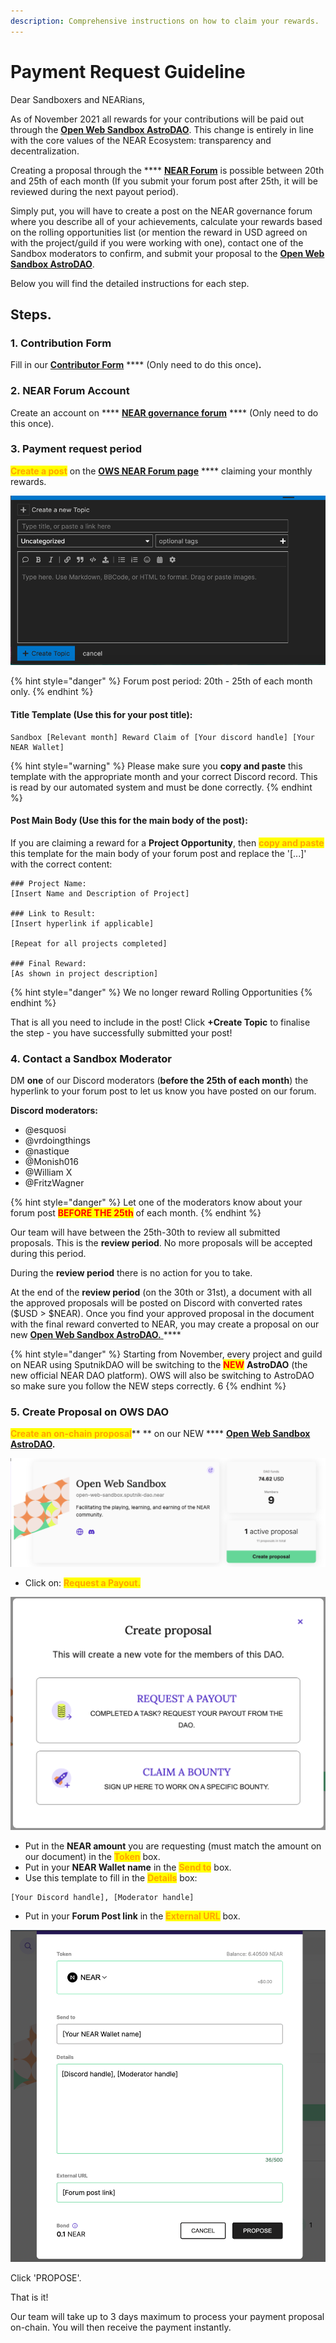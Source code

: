 ```yaml
---
description: Comprehensive instructions on how to claim your rewards.
---
```


# Payment Request Guideline

Dear Sandboxers and NEARians,

As of November 2021 all rewards for your contributions will be paid out through the [**Open Web Sandbox AstroDAO**](payment-request-guideline.md#steps.). This change is entirely in line with the core values of the NEAR Ecosystem: transparency and decentralization.

Creating a proposal through the **** [**NEAR Forum**](https://gov.near.org/c/open-web-sandbox/59) is possible between 20th and 25th of each month (If you submit your forum post after 25th, it will be reviewed during the next payout period).

Simply put, you will have to create a post on the NEAR governance forum where you describe all of your achievements, calculate your rewards based on the rolling opportunities list (or mention the reward in USD agreed on with the project/guild if you were working with one), contact one of the Sandbox moderators to confirm, and submit your proposal to the [**Open Web Sandbox AstroDAO**](https://app.astrodao.com/dao/open-web-sandbox.sputnik-dao.near).

Below you will find the detailed instructions for each step.

## Steps.&#x20;

### 1. Contribution Form

Fill in our [**Contributor Form**](https://airtable.com/shr4is9xLFYTgjUmX) **** (Only need to do this once)**.**

### 2. NEAR Forum Account&#x20;

Create an account on **** [**NEAR governance forum**](https://gov.near.org) **** (Only need to do this once).

### 3. Payment request period

<mark style="color:orange;">**Create a post**</mark> on the [**OWS NEAR Forum page**](https://gov.near.org/c/open-web-sandbox/59) **** claiming your monthly rewards.&#x20;

![Use this \[Title\] → “Sandbox \[Relevant month\] Reward Claim of \[Your discord handle\]”](<../.gitbook/assets/Forum screenshot.png>)

{% hint style="danger" %}
Forum post period: 20th - 25th of each month only.&#x20;
{% endhint %}

#### Title Template (Use this for your post title):

```
Sandbox [Relevant month] Reward Claim of [Your discord handle] [Your NEAR Wallet] 
```

{% hint style="warning" %}
Please make sure you **copy and paste** this template with the appropriate month and your correct Discord record. This is read by our automated system and must be done correctly.
{% endhint %}

#### Post Main Body (Use this for the main body of the post):

If you are claiming a reward for a **Project Opportunity**, then <mark style="color:orange;">**copy and paste**</mark> this template for the main body of your forum post and replace the '\[...]' with the correct content:

```
### Project Name:
[Insert Name and Description of Project]
 
### Link to Result:
[Insert hyperlink if applicable]

[Repeat for all projects completed]

### Final Reward: 
[As shown in project description]
```

{% hint style="danger" %}
We no longer reward Rolling Opportunities
{% endhint %}

That is all you need to include in the post! Click **+Create Topic** to finalise the step - you have successfully submitted your post!

### 4. Contact a Sandbox Moderator

DM **one** of our Discord moderators (**before the 25th of each month**) the hyperlink to your forum post to let us know you have posted on our forum.

&#x20;**Discord moderators:**

* @esquosi
* @vrdoingthings
* @nastique
* @Monish016
* @William X
* @FritzWagner

{% hint style="danger" %}
Let one of the moderators know about your forum post <mark style="color:red;">**BEFORE THE 25th**</mark> of each month.&#x20;
{% endhint %}

Our team will have between the 25th-30th to review all submitted proposals. This is the **review period**. No more proposals will be accepted during this period.&#x20;

During the **review period** there is no action for you to take.&#x20;

At the end of the **review period** (on the 30th or 31st), a document with all the approved proposals will be posted on Discord with converted rates ($USD > $NEAR). Once you find your approved proposal in the document with the final reward converted to NEAR, you may create a proposal on our new [**Open Web Sandbox AstroDAO.** ](https://app.astrodao.com/dao/open-web-sandbox.sputnik-dao.near)****

{% hint style="danger" %}
Starting from November, every project and guild on NEAR using SputnikDAO will be switching to the <mark style="color:red;">**NEW**</mark> **AstroDAO** (the new official NEAR DAO platform). OWS will also be switching to AstroDAO so make sure you follow the NEW steps correctly. 6
{% endhint %}

### 5. Create Proposal on OWS DAO

<mark style="color:orange;">**Create an on-chain proposal**</mark>** ** on our NEW **** [**Open Web Sandbox AstroDAO**](https://app.astrodao.com/dao/open-web-sandbox.sputnik-dao.near)**.**

![](<../.gitbook/assets/Screenshot 2021-11-15 at 10.12.09.png>)

* Click on: <mark style="color:orange;">**Request a Payout.**</mark>

![](<../.gitbook/assets/Screenshot 2021-11-15 at 10.13.07.png>)

* Put in the **NEAR amount** you are requesting (must match the amount on our document) in the <mark style="color:orange;">**Token**</mark> box.&#x20;
* Put in your **NEAR Wallet name** in the <mark style="color:orange;">**Send to**</mark> box.&#x20;
* Use this template to fill in the <mark style="color:orange;">**Details**</mark> box:

```
[Your Discord handle], [Moderator handle]
```

* Put in your **Forum Post link** in the <mark style="color:orange;">**External URL**</mark> box.&#x20;

![](<../.gitbook/assets/Screenshot 2021-11-15 at 10.17.48.png>)

Click 'PROPOSE'.

That is it!&#x20;

Our team will take up to 3 days maximum to process your payment proposal on-chain. You will then receive the payment instantly.&#x20;

